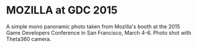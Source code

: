 # MOZILLA at GDC 2015

A simple mono panoramic photo taken from Mozilla's booth at the 2015 Game Developers Conference in San Francisco, March 4-6. Photo shot with Theta360 camera.